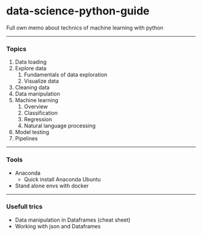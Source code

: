 # data-science-python-guide
Full own memo about technics of machine learning with python

---

### Topics

1. Data loading
2. Explore data
    1. Fundamentals of data exploration
    2. Visualize data
3. Cleaning data
4. Data manipulation
5. Machine learning
    1. Overview
    2. Classification
    3. Regression
    4. Natural language processing
6. Model testing
7. Pipelines

---

### Tools

* Anaconda
    * Quick install Anaconda Ubuntu
* Stand alone envs with docker

---
### Usefull trics

* Data manipulation in Dataframes (cheat sheet)
* Working with json and Dataframes


